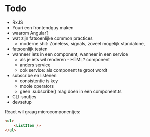 # Todo

- RxJS
- Youri een frontendguy maken
- waarom Angular?
- wat zijn fatsoenlijke common practices
  - moderne shit: Zoneless, signals, zoveel mogelijk standalone, 
- fatsoenlijk testen
- wanneer iets in een component, wanneer in een service
  - als je iets wil renderen - HTML? component
  - anders service
  - ook service: als component te groot wordt
- subscribe en listenen
  - consistentie is key
  - mooie operators
  - geen .subscribe() mag doen in een component.ts
- CLI-snufjes
- devsetup


React wil graag microcomponentjes:

```html
<ul>
	<ListItem />
</ul>
```
